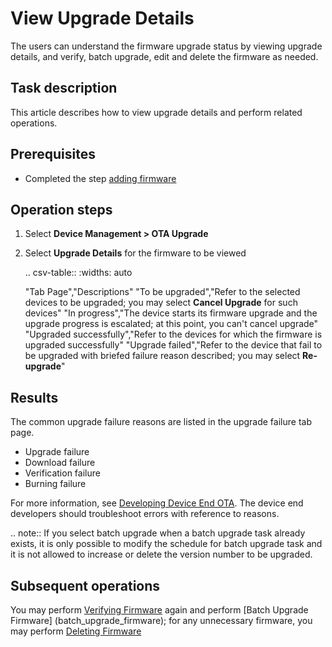 ﻿# View Upgrade Details

The users can understand the firmware upgrade status by viewing upgrade details, and verify, batch upgrade, edit and delete the firmware as needed.

## Task description

This article describes how to view upgrade details and perform related operations.

## Prerequisites

- Completed the step [adding firmware](adding_firmware)

## Operation steps

1. Select **Device Management > OTA Upgrade**

2. Select **Upgrade Details** for the firmware to be viewed

   .. csv-table::
      :widths: auto

      "Tab Page","Descriptions"
      "To be upgraded","Refer to the selected devices to be upgraded; you may select **Cancel Upgrade** for such devices"
      "In progress","The device starts its firmware upgrade and the upgrade progress is escalated; at this point, you can't cancel upgrade"
      "Upgraded successfully","Refer to the devices for which the firmware is upgraded successfully"
      "Upgrade failed","Refer to the device that fail to be upgraded with briefed failure reason described; you may select **Re-upgrade**"

   
      

## Results

The common upgrade failure reasons are listed in the upgrade failure tab page.

- Upgrade failure
- Download failure
- Verification failure
- Burning failure

For more information, see [Developing Device End OTA](developing_device_ota). The device end developers should troubleshoot errors with reference to reasons.

.. note:: If you select batch upgrade when a batch upgrade task already exists, it is only possible to modify the schedule for batch upgrade task and it is not allowed to increase or delete the version number to be upgraded.

## Subsequent operations

You may perform [Verifying Firmware](verifying_firmware) again and perform [Batch Upgrade Firmware] (batch_upgrade_firmware); for any unnecessary firmware, you may perform [Deleting Firmware](deleting_firmware)
